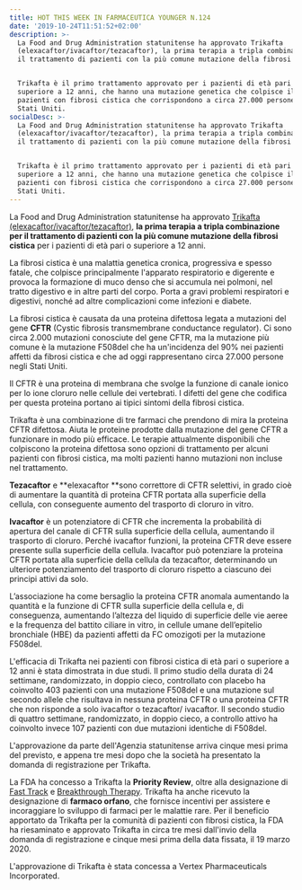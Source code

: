 ```yaml
---
title: HOT THIS WEEK IN FARMACEUTICA YOUNGER N.124
date: '2019-10-24T11:51:52+02:00'
description: >-
  La Food and Drug Administration statunitense ha approvato Trikafta
  (elexacaftor/ivacaftor/tezacaftor), la prima terapia a tripla combinazione per
  il trattamento di pazienti con la più comune mutazione della fibrosi cistica.


  Trikafta è il primo trattamento approvato per i pazienti di età pari o
  superiore a 12 anni, che hanno una mutazione genetica che colpisce il 90% dei
  pazienti con fibrosi cistica che corrispondono a circa 27.000 persone negli
  Stati Uniti.
socialDesc: >-
  La Food and Drug Administration statunitense ha approvato Trikafta
  (elexacaftor/ivacaftor/tezacaftor), la prima terapia a tripla combinazione per
  il trattamento di pazienti con la più comune mutazione della fibrosi cistica.


  Trikafta è il primo trattamento approvato per i pazienti di età pari o
  superiore a 12 anni, che hanno una mutazione genetica che colpisce il 90% dei
  pazienti con fibrosi cistica che corrispondono a circa 27.000 persone negli
  Stati Uniti.
---
```

La Food and Drug Administration statunitense ha approvato [Trikafta (elexacaftor/ivacaftor/tezacaftor)](https://www.fda.gov/news-events/press-announcements/fda-approves-new-breakthrough-therapy-cystic-fibrosis), **la prima terapia a tripla combinazione per il trattamento di pazienti con la più comune mutazione della fibrosi cistica** per i pazienti di età pari o superiore a 12 anni.

La fibrosi cistica è una malattia genetica cronica, progressiva e spesso fatale, che colpisce principalmente l'apparato respiratorio e digerente e provoca la formazione di muco denso che si accumula nei polmoni, nel tratto digestivo e in altre parti del corpo. Porta a gravi problemi respiratori e digestivi, nonché ad altre complicazioni come infezioni e diabete. 

La fibrosi cistica è causata da una proteina difettosa legata a mutazioni del gene **CFTR** (Cystic fibrosis transmembrane conductance regulator). Ci sono circa 2.000 mutazioni conosciute del gene CFTR, ma la mutazione più comune è la mutazione F508del che ha un'incidenza del 90% nei pazienti affetti da fibrosi cistica e che ad oggi rappresentano circa 27.000 persone negli Stati Uniti.

Il CFTR è una proteina di membrana che svolge la funzione di canale ionico per lo ione cloruro nelle cellule dei vertebrati.  I difetti del gene che codifica per questa proteina portano ai tipici sintomi della fibrosi cistica. 

Trikafta è una combinazione di tre farmaci che prendono di mira la proteina CFTR difettosa. Aiuta le proteine ​​prodotte dalla mutazione del gene CFTR a funzionare in modo più efficace. Le terapie attualmente disponibili che colpiscono la proteina difettosa sono opzioni di trattamento per alcuni pazienti con fibrosi cistica, ma molti pazienti hanno mutazioni non incluse nel trattamento. 

**Tezacaftor** e **elexacaftor **sono correttore di CFTR selettivi, in grado cioè di aumentare la quantità di proteina CFTR portata alla superficie della cellula, con conseguente aumento del trasporto di cloruro in vitro. 

**Ivacaftor** è un potenziatore di CFTR che incrementa la probabilità di apertura del canale di CFTR sulla superficie della cellula, aumentando il trasporto di cloruro. Perché ivacaftor funzioni, la proteina CFTR deve essere presente sulla superficie della cellula. Ivacaftor può potenziare la proteina CFTR portata alla superficie della cellula da tezacaftor, determinando un ulteriore potenziamento del trasporto di cloruro rispetto a ciascuno dei principi attivi da solo. 

L’associazione ha come bersaglio la proteina CFTR anomala aumentando la quantità e la funzione di CFTR sulla superficie della cellula e, di conseguenza, aumentando l’altezza del liquido di superficie delle vie aeree e la frequenza del battito ciliare in vitro, in cellule umane dell’epitelio bronchiale (HBE) da pazienti affetti da FC omozigoti per la mutazione F508del.

L'efficacia di Trikafta nei pazienti con fibrosi cistica di età pari o superiore a 12 anni è stata dimostrata in due studi. Il primo studio della durata di 24 settimane, randomizzato, in doppio cieco, controllato con placebo ha coinvolto 403 pazienti con una mutazione F508del e una mutazione sul secondo allele che risultava in nessuna proteina CFTR o una proteina CFTR che non risponde a solo ivacaftor o tezacaftor/ ivacaftor. Il secondo studio di quattro settimane, randomizzato, in doppio cieco, a controllo attivo ha coinvolto invece 107 pazienti con due mutazioni identiche di F508del.

L'approvazione da parte dell'Agenzia statunitense arriva cinque mesi prima del previsto, e appena tre mesi dopo che la società ha presentato la domanda di registrazione per Trikafta.

La FDA ha concesso a Trikafta la **Priority Review**, oltre alla designazione di [Fast Track](https://www.farmaceuticayounger.science/blog/2019/05/fast-track/) e [Breakthrough Therapy](https://www.farmaceuticayounger.science/blog/2018/12/breakthrough-therapy/). Trikafta ha anche ricevuto la designazione di **farmaco orfano**, che fornisce incentivi per assistere e incoraggiare lo sviluppo di farmaci per le malattie rare. Per il beneficio apportato da Trikafta per la comunità di pazienti con fibrosi cistica, la FDA ha riesaminato e approvato Trikafta in circa tre mesi dall'invio della domanda di registrazione e cinque mesi prima della data fissata, il 19 marzo 2020. 

L'approvazione di Trikafta è stata concessa a Vertex Pharmaceuticals Incorporated.
